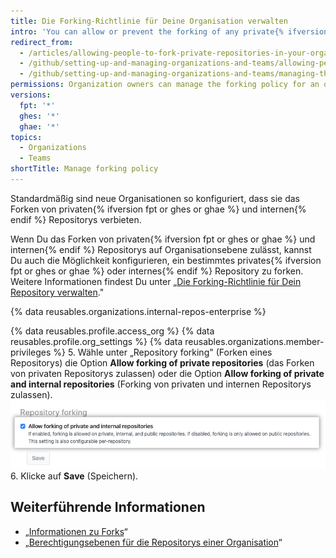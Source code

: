 ```yaml
---
title: Die Forking-Richtlinie für Deine Organisation verwalten
intro: 'You can allow or prevent the forking of any private{% ifversion fpt or ghes or ghae %} and internal{% endif %} repositories owned by your organization.'
redirect_from:
  - /articles/allowing-people-to-fork-private-repositories-in-your-organization
  - /github/setting-up-and-managing-organizations-and-teams/allowing-people-to-fork-private-repositories-in-your-organization
  - /github/setting-up-and-managing-organizations-and-teams/managing-the-forking-policy-for-your-organization
permissions: Organization owners can manage the forking policy for an organization.
versions:
  fpt: '*'
  ghes: '*'
  ghae: '*'
topics:
  - Organizations
  - Teams
shortTitle: Manage forking policy
---
```


Standardmäßig sind neue Organisationen so konfiguriert, dass sie das Forken von privaten{% ifversion fpt or ghes or ghae %} und internen{% endif %} Repositorys verbieten.

Wenn Du das Forken von privaten{% ifversion fpt or ghes or ghae %} und internen{% endif %} Repositorys auf Organisationsebene zulässt, kannst Du auch die Möglichkeit konfigurieren, ein bestimmtes privates{% ifversion fpt or ghes or ghae %} oder internes{% endif %} Repository zu forken. Weitere Informationen findest Du unter „[Die Forking-Richtlinie für Dein Repository verwalten](/github/administering-a-repository/managing-the-forking-policy-for-your-repository)."

{% data reusables.organizations.internal-repos-enterprise %}

{% data reusables.profile.access_org %}
{% data reusables.profile.org_settings %}
{% data reusables.organizations.member-privileges %}
5. Wähle unter „Repository forking" (Forken eines Repositorys) die Option **Allow forking of private repositories** (das Forken von privaten Repositorys zulassen) oder die Option **Allow forking of private and internal repositories** (Forking von privaten und internen Repositorys zulassen). ![Kontrollkästchen, um das Forking in der Organisation zu erlauben oder zu verbieten](/assets/images/help/repository/allow-disable-forking-organization.png)
6. Klicke auf **Save** (Speichern).

## Weiterführende Informationen

- „[Informationen zu Forks](/articles/about-forks)“
- „[Berechtigungsebenen für die Repositorys einer Organisation](/articles/repository-permission-levels-for-an-organization)“
